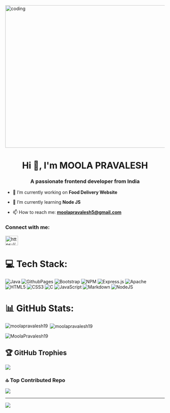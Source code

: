<img alt="coding" height="450" width="1100" src="https://www.iiserkol.ac.in/~cds/assets/image/intro_to_comp_programming.jpg" >

<h1 align="center">Hi 👋, I'm MOOLA PRAVALESH</h1>
<h3 align="center">A passionate frontend developer from India</h3>

- 🔭 I’m currently working on **Food Delivery Website**

- 🌱 I’m currently learning **Node JS**

- 📫 How to reach me: **moolapravalesh5@gmail.com**

<h3 align="left">Connect with me:</h3>
<p align="left">
<a href="www.linkedin.com/in/moola-pravalesh" target="blank"><img align="center" src="https://raw.githubusercontent.com/rahuldkjain/github-profile-readme-generator/master/src/images/icons/Social/linked-in-alt.svg" alt="https://www.linkedin.com/in/moola-pravalesh-a47493260/" height="30" width="40" /></a>
</p>

# 💻 Tech Stack:
![Java](https://img.shields.io/badge/java-%23ED8B00.svg?style=for-the-badge&logo=openjdk&logoColor=white) ![GithubPages](https://img.shields.io/badge/github%20pages-121013?style=for-the-badge&logo=github&logoColor=white) ![Bootstrap](https://img.shields.io/badge/bootstrap-%238511FA.svg?style=for-the-badge&logo=bootstrap&logoColor=white) ![NPM](https://img.shields.io/badge/NPM-%23CB3837.svg?style=for-the-badge&logo=npm&logoColor=white) ![Express.js](https://img.shields.io/badge/express.js-%23404d59.svg?style=for-the-badge&logo=express&logoColor=%2361DAFB) ![Apache](https://img.shields.io/badge/apache-%23D42029.svg?style=for-the-badge&logo=apache&logoColor=white) ![HTML5](https://img.shields.io/badge/html5-%23E34F26.svg?style=for-the-badge&logo=html5&logoColor=white) ![CSS3](https://img.shields.io/badge/css3-%231572B6.svg?style=for-the-badge&logo=css3&logoColor=white) ![C](https://img.shields.io/badge/c-%2300599C.svg?style=for-the-badge&logo=c&logoColor=white) ![JavaScript](https://img.shields.io/badge/javascript-%23323330.svg?style=for-the-badge&logo=javascript&logoColor=%23F7DF1E)
![Markdown](https://img.shields.io/badge/markdown-%23000000.svg?style=for-the-badge&logo=markdown&logoColor=white) ![NodeJS](https://img.shields.io/badge/node.js-6DA55F?style=for-the-badge&logo=node.js&logoColor=white)

# 📊 GitHub Stats:

<p><img align="left" src="https://github-readme-stats.vercel.app/api/top-langs?username=moolapravalesh19&show_icons=true&locale=en&layout=compact" alt="moolapravalesh19" /></p>

<p>&nbsp;<img align="center" src="https://github-readme-stats.vercel.app/api?username=moolapravalesh19&show_icons=true&locale=en" alt="moolapravalesh19" /></p>

<p><img align="center" src="https://github-readme-streak-stats.herokuapp.com/?user=moolapravalesh19&" alt="MoolaPravalesh19" /></p>

## 🏆 GitHub Trophies
![](https://github-profile-trophy.vercel.app/?username=MoolaPravalesh19&theme=radical&no-frame=false&no-bg=false&margin-w=4)

### 🔝 Top Contributed Repo
![](https://github-contributor-stats.vercel.app/api?username=MoolaPravalesh19&limit=5&theme=dark&combine_all_yearly_contributions=true)

---
[![](https://visitcount.itsvg.in/api?id=MoolaPravalesh19&icon=0&color=0)](https://visitcount.itsvg.in)





<!--
**MoolaPravalesh19/MoolaPravalesh19** is a ✨ _special_ ✨ repository because its `README.md` (this file) appears on your GitHub profile.

Here are some ideas to get you started:

- 🔭 I’m currently working on ...
- 🌱 I’m currently learning ...
- 👯 I’m looking to collaborate on ...
- 🤔 I’m looking for help with ...
- 💬 Ask me about ...
- 📫 How to reach me: ...
- 😄 Pronouns: ...
- ⚡ Fun fact: ...
-->
